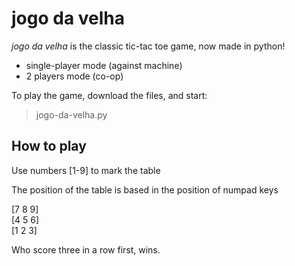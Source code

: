 # <h1>jogo da velha</h1>
<p><i>jogo da velha</i> is the classic tic-tac toe game, now made in python!</p>
<ul>
  <li>single-player mode (against machine)</li>
  <li>2 players mode (co-op)</li>
</ul>

<p>To play the game, download the files, and start:</p>
<blockquote>jogo-da-velha.py</blockquote>

<h2>How to play</h2>

<p>Use numbers [1-9] to mark the table</p>
<p>The position of the table is based in the position of numpad keys</p>

[7 8 9]<br>[4 5 6]<br> [1 2 3]

<p>Who score three in a row first, wins.</p>
